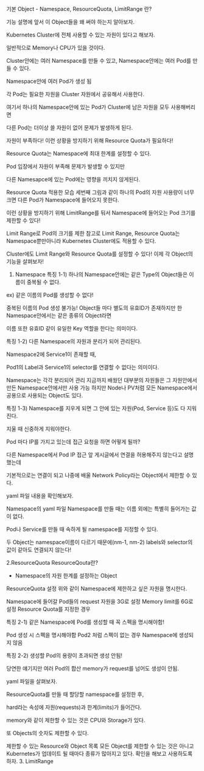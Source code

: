 기본 Object - Namespace, ResourceQuota, LimitRange 란?



기능 설명에 앞서 이 Object들을 왜 써야 하는지 알아보자.


Kubernetes Cluster에 전체 사용할 수 있는 자원이 있다고 해보자.

일반적으로 Memory나 CPU가 있을 것이다.

Cluster안에는 여러 Namespace를 만들 수 있고, Namespace안에는 여러 Pod를 만들 수 있다.


Namespace안에 여러 Pod가 생성 됨 


각 Pod는 필요한 자원을 Cluster 자원에서 공유해서 사용한다.


여기서 하나의 Namespace안에 있는 Pod가 Cluster에 남은 자원을 모두 사용해버리면

다른 Pod는 더이상 쓸 자원이 없어 문제가 발생하게 된다.


자원이 부족하다!
이런 상황을 방지하기 위해 Resource Quota가 필요하다!



Resource Quota는 Namespace에 최대 한계를 설정할 수 있다.

Pod 입장에서 자원이 부족해 문제가 발생할 수 있지만

다른 Namesapce에 있는 Pod에는 영향을 끼치지 않게된다.


Resource Quota 적용한 모습
세번째 그림과 같이 하나의 Pod의 자원 사용량이 너무 크면 다른 Pod가 Namespace에 들어오지 못한다.

이런 상황을 방지하기 위해 LimitRange를 둬서 Namespace에 들어오는 Pod 크기를 제한할 수 있다!


Limit Range로 Pod의 크기를 제한
참고로 Limit Range, Resource Quota는 Namespace뿐만아니라 Kubernetes Cluster에도 적용할 수 있다.


Cluster에도 Limit Range와 Resource Quota를 설정할 수 있다!
이제 각 Object의 기능을 살펴보자!



1. Namespace
특징 1-1) 하나의 Namespace안에는 같은 Type의 Object들은 이름이 중복될 수 없다.



ex) 같은 이름의 Pod를 생성할 수 없다!


중복된 이름의 Pod 생성 불가능!
Object들 마다 별도의 유효ID가 존재하지만 한 Namespace안에서는 같은 종류의 Object라면

이름 또한 유효ID 같이 유일한 Key 역할을 한다는 의미이다.



특징 1-2) 다른 Namespace의 자원과 분리가 되어 관리된다.



Namespace2에 Service1이 존재할 때,

Pod1의 Label과 Service1의 selector를 연결할 수 없다는 의미이다.


Namespace는 각각 분리되어 관리
지금까지 배웠던 대부분의 자원들은 그 자원안에서 만든 Namespace안에서만 사용 가능
하지만 Node나 PV처럼 모든 Namespace에서 공용으로 사용되는 Object도 있다.




특징 1-3) Namespace를 지우게 되면 그 안에 있는 자원(Pod, Service 등)도 다 지워진다.



지울 때 신중하게 지워야한다.



Pod 마다 IP를 가지고 있는데 접근 요청을 하면 어떻게 될까?

다른 Namespace에서 Pod IP 접근
앞 게시글에서 연결을 허용해주지 않는다고 설명했는데

기본적으로는 연결이 되고 나중에 배울 Network Policy라는 Object에서 제한할 수 있다.



yaml 파일 내용을 확인해보자.


Namespace의 yaml 파일
Namespace를 만들 때는 이름 외에는 특별히 들어가는 값이 없다.

Pod나 Service를 만들 때 속하게 될 namespace를 지정할 수 있다.

두 Object는 namespace이름이 다르기 때문에(nm-1, nm-2) labels와 selector의 값이 같아도 연결되지 않는다!


2.ResourceQuota
ResourceQouta란?

 - Namespace의 자원 한계를 설정하는 Object


ResourceQuota 설정
위와 같이 Namespace에 제한하고 싶은 자원을 명시한다.

Namespace에 들어갈 Pod들의 request 자원을 3G로 설정
Memory limit를 6G로 설정
Resource Quota를 지정한 경우

특징 2-1) 같은 Namespace에 Pod를 생성할 때 꼭 스펙을 명시해야함!


Pod 생성 시 스펙을 명시해야함
Pod2 처럼 스펙이 없는 경우 Namespace에 생성되지 않음



특징 2-2) 생성할 Pod의 용량이 초과되면 생성 안됨!


당연한 얘기지만 여러 Pod의 합산 memory가 request를 넘어도 생성이 안됨.



yaml 파일을 살펴보자.




ResourceQuota를 만들 때 할당할 namespace를 설정한 후,

hard라는 속성에 자원(requests)과 한계(limits)가 들어간다.



memory와 같이 제한할 수 있는 것은 CPU와 Storage가 있다.

또 Objects의 숫자도 제한할 수 있다.


제한할 수 있는 Resource와 Object 목록
모든 Object를 제한할 수 있는 것은 아니고 Kubernetes가 업데이트 될 때마다
종류가 많아지고 있다. 확인을 해보고 사용하도록 하자.
3. LimitRange
